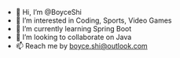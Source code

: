 - 👋 Hi, I’m @BoyceShi
- 👀 I’m interested in Coding, Sports, Video Games
- 🌱 I’m currently learning Spring Boot
- 💞️ I’m looking to collaborate on Java
- 📫 Reach me by boyce.shi@outlook.com

<!---
BoyceShi/BoyceShi is a ✨ special ✨ repository because its `README.md` (this file) appears on your GitHub profile.
You can click the Preview link to take a look at your changes.
--->

